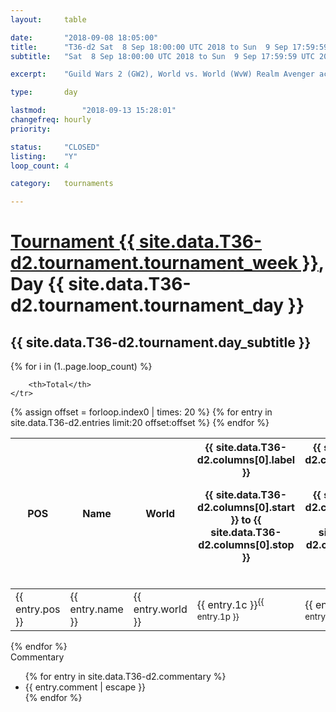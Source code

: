 ```yaml
---
layout: 	table

date: 		"2018-09-08 18:05:00"
title: 		"T36-d2 Sat  8 Sep 18:00:00 UTC 2018 to Sun  9 Sep 17:59:59 UTC 2018"
subtitle: 	"Sat  8 Sep 18:00:00 UTC 2018 to Sun  9 Sep 17:59:59 UTC 2018"

excerpt:    "Guild Wars 2 (GW2), World vs. World (WvW) Realm Avenger achivement Tournament. \"Every Kill Counts\""

type:       day

lastmod: 		"2018-09-13 15:28:01"
changefreq: hourly
priority:   

status:     "CLOSED"
listing:    "Y"
loop_count: 4

category: 	tournaments

---
```

<div class="table_header">
    <h1><a href="{{ site.data.T36-d2.tournament.week_url }}">Tournament {{ site.data.T36-d2.tournament.tournament_week }}</a>, Day {{ site.data.T36-d2.tournament.tournament_day }}</h1>
    <h2>{{ site.data.T36-d2.tournament.day_subtitle }}</h2> 
</div>

{% for i in (1..page.loop_count) %}
<br>
<table class="day_table">
  <colgroup>
    <col style="width:18px">
    <col style="width:55px">
    <col style="width:55px">
    <col style="width:12px">
    <col style="width:12px">
    <col style="width:12px">
    <col style="width:12px">
    <col style="width:12px">
    <col style="width:12px">
    <col style="width:12px">
    <col style="width:12px">
    <col style="width:12px">
    <col style="width:12px">
    <col style="width:12px">
    <col style="width:12px">
    <col style="width:12px">
    <col style="width:12px">
    <col style="width:12px">
    <col style="width:12px">
    <col style="width:12px">
    <col style="width:12px">
    <col style="width:12px">
    <col style="width:12px">
    <col style="width:12px">
    <col style="width:12px">
    <col style="width:12px">
    <col style="width:12px">
    <col style="width:18px">
  </colgroup>  
  <thead>
    <tr>
        <th>POS</th>
        <th class="AlignLeft">Name</th>
        <th class="AlignLeft">World</th>

<th><div class="label">{{ site.data.T36-d2.columns[0].label }}<p class="onhover">{{ site.data.T36-d2.columns[0].start }} to {{ site.data.T36-d2.columns[0].stop }}</p></div>​</th>
<th><div class="label">{{ site.data.T36-d2.columns[1].label }}<p class="onhover">{{ site.data.T36-d2.columns[1].start }} to {{ site.data.T36-d2.columns[1].stop }}</p></div>​</th>
<th><div class="label">{{ site.data.T36-d2.columns[2].label }}<p class="onhover">{{ site.data.T36-d2.columns[2].start }} to {{ site.data.T36-d2.columns[2].stop }}</p></div>​</th>
<th><div class="label">{{ site.data.T36-d2.columns[3].label }}<p class="onhover">{{ site.data.T36-d2.columns[3].start }} to {{ site.data.T36-d2.columns[3].stop }}</p></div>​</th>
<th><div class="label">{{ site.data.T36-d2.columns[4].label }}<p class="onhover">{{ site.data.T36-d2.columns[4].start }} to {{ site.data.T36-d2.columns[4].stop }}</p></div>​</th>
<th><div class="label">{{ site.data.T36-d2.columns[5].label }}<p class="onhover">{{ site.data.T36-d2.columns[5].start }} to {{ site.data.T36-d2.columns[5].stop }}</p></div>​</th>
<th><div class="label">{{ site.data.T36-d2.columns[6].label }}<p class="onhover">{{ site.data.T36-d2.columns[6].start }} to {{ site.data.T36-d2.columns[6].stop }}</p></div>​</th>
<th><div class="label">{{ site.data.T36-d2.columns[7].label }}<p class="onhover">{{ site.data.T36-d2.columns[7].start }} to {{ site.data.T36-d2.columns[7].stop }}</p></div>​</th>
<th><div class="label">{{ site.data.T36-d2.columns[8].label }}<p class="onhover">{{ site.data.T36-d2.columns[8].start }} to {{ site.data.T36-d2.columns[8].stop }}</p></div>​</th>
<th><div class="label">{{ site.data.T36-d2.columns[9].label }}<p class="onhover">{{ site.data.T36-d2.columns[9].start }} to {{ site.data.T36-d2.columns[9].stop }}</p></div>​</th>
<th><div class="label">{{ site.data.T36-d2.columns[10].label }}<p class="onhover">{{ site.data.T36-d2.columns[10].start }} to {{ site.data.T36-d2.columns[10].stop }}</p></div>​</th>

<th><div class="label">{{ site.data.T36-d2.columns[11].label }}<p class="onhover">{{ site.data.T36-d2.columns[11].start }} to {{ site.data.T36-d2.columns[11].stop }}</p></div>​</th>
<th><div class="label">{{ site.data.T36-d2.columns[12].label }}<p class="onhover">{{ site.data.T36-d2.columns[12].start }} to {{ site.data.T36-d2.columns[12].stop }}</p></div>​</th>
<th><div class="label">{{ site.data.T36-d2.columns[13].label }}<p class="onhover">{{ site.data.T36-d2.columns[13].start }} to {{ site.data.T36-d2.columns[13].stop }}</p></div>​</th>
<th><div class="label">{{ site.data.T36-d2.columns[14].label }}<p class="onhover">{{ site.data.T36-d2.columns[14].start }} to {{ site.data.T36-d2.columns[14].stop }}</p></div>​</th>
<th><div class="label">{{ site.data.T36-d2.columns[15].label }}<p class="onhover">{{ site.data.T36-d2.columns[15].start }} to {{ site.data.T36-d2.columns[15].stop }}</p></div>​</th>
<th><div class="label">{{ site.data.T36-d2.columns[16].label }}<p class="onhover">{{ site.data.T36-d2.columns[16].start }} to {{ site.data.T36-d2.columns[16].stop }}</p></div>​</th>
<th><div class="label">{{ site.data.T36-d2.columns[17].label }}<p class="onhover">{{ site.data.T36-d2.columns[17].start }} to {{ site.data.T36-d2.columns[17].stop }}</p></div>​</th>
<th><div class="label">{{ site.data.T36-d2.columns[18].label }}<p class="onhover">{{ site.data.T36-d2.columns[18].start }} to {{ site.data.T36-d2.columns[18].stop }}</p></div>​</th>
<th><div class="label">{{ site.data.T36-d2.columns[19].label }}<p class="onhover">{{ site.data.T36-d2.columns[19].start }} to {{ site.data.T36-d2.columns[19].stop }}</p></div>​</th>
<th><div class="label">{{ site.data.T36-d2.columns[20].label }}<p class="onhover">{{ site.data.T36-d2.columns[20].start }} to {{ site.data.T36-d2.columns[20].stop }}</p></div>​</th>

<th><div class="label">{{ site.data.T36-d2.columns[21].label }}<p class="onhover">{{ site.data.T36-d2.columns[21].start }} to {{ site.data.T36-d2.columns[21].stop }}</p></div>​</th>
<th><div class="label">{{ site.data.T36-d2.columns[22].label }}<p class="onhover">{{ site.data.T36-d2.columns[22].start }} to {{ site.data.T36-d2.columns[22].stop }}</p></div>​</th>
<th><div class="label">{{ site.data.T36-d2.columns[23].label }}<p class="onhover">{{ site.data.T36-d2.columns[23].start }} to {{ site.data.T36-d2.columns[23].stop }}</p></div>​</th>

        <th>Total</th>
    </tr>
  </thead>
  {% assign offset = forloop.index0 | times: 20 %}
<tbody>
{% for entry in site.data.T36-d2.entries limit:20 offset:offset %}
  <tr>
    <td class="pl{{ entry.pos }}">{{ entry.pos }}</td>
    <td class="AlignLeft">{{ entry.name }}</td>
    <td class="AlignLeft">{{ entry.world }}</td>
    <td class="pl{{ entry.1p }}">{{ entry.1c }}<sup>{{ entry.1p }}</sup></td>
    <td class="pl{{ entry.2p }}">{{ entry.2c }}<sup>{{ entry.2p }}</sup></td>
    <td class="pl{{ entry.3p }}">{{ entry.3c }}<sup>{{ entry.3p }}</sup></td>
    <td class="pl{{ entry.4p }}">{{ entry.4c }}<sup>{{ entry.4p }}</sup></td>
    <td class="pl{{ entry.5p }}">{{ entry.5c }}<sup>{{ entry.5p }}</sup></td>
    <td class="pl{{ entry.6p }}">{{ entry.6c }}<sup>{{ entry.6p }}</sup></td>
    <td class="pl{{ entry.7p }}">{{ entry.7c }}<sup>{{ entry.7p }}</sup></td>
    <td class="pl{{ entry.8p }}">{{ entry.8c }}<sup>{{ entry.8p }}</sup></td>
    <td class="pl{{ entry.9p }}">{{ entry.9c }}<sup>{{ entry.9p }}</sup></td>
    <td class="pl{{ entry.10p }}">{{ entry.10c }}<sup>{{ entry.10p }}</sup></td>
    <td class="pl{{ entry.11p }}">{{ entry.11c }}<sup>{{ entry.11p }}</sup></td>
    <td class="pl{{ entry.12p }}">{{ entry.12c }}<sup>{{ entry.12p }}</sup></td>
    <td class="pl{{ entry.13p }}">{{ entry.13c }}<sup>{{ entry.13p }}</sup></td>
    <td class="pl{{ entry.14p }}">{{ entry.14c }}<sup>{{ entry.14p }}</sup></td>
    <td class="pl{{ entry.15p }}">{{ entry.15c }}<sup>{{ entry.15p }}</sup></td>
    <td class="pl{{ entry.16p }}">{{ entry.16c }}<sup>{{ entry.16p }}</sup></td>
    <td class="pl{{ entry.17p }}">{{ entry.17c }}<sup>{{ entry.17p }}</sup></td>
    <td class="pl{{ entry.18p }}">{{ entry.18c }}<sup>{{ entry.18p }}</sup></td>
    <td class="pl{{ entry.19p }}">{{ entry.19c }}<sup>{{ entry.19p }}</sup></td>
    <td class="pl{{ entry.20p }}">{{ entry.20c }}<sup>{{ entry.20p }}</sup></td>
    <td class="pl{{ entry.21p }}">{{ entry.21c }}<sup>{{ entry.21p }}</sup></td>
    <td class="pl{{ entry.22p }}">{{ entry.22c }}<sup>{{ entry.22p }}</sup></td>
    <td class="pl{{ entry.23p }}">{{ entry.23c }}<sup>{{ entry.23p }}</sup></td>
    <td class="pl{{ entry.24p }}">{{ entry.24c }}<sup>{{ entry.24p }}</sup></td>
    <td>{{ entry.total }}</td>
  </tr>
{% endfor %}  
</tbody>
</table>
<div class="leaderboard"></div>
{% endfor %}

<div class="commentary">
  <span class="commentary_title">Commentary</span>
  <ul>
    {% for entry in site.data.T36-d2.commentary %}
    <li class="commentary_list">{{ entry.comment | escape }}</li>
    {% endfor %}
  </ul>
</div>



